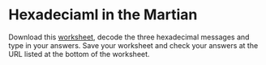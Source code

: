 # Hexadeciaml in the Martian
Download this [worksheet](https://github.com/APCSPrinciples/APCSPrinciples.github.io/blob/master/Worksheets/HexInTheMartian.doc?raw=true), decode the three hexadecimal messages and type in your answers. Save your worksheet and check your answers at the URL listed at the bottom of the worksheet.
